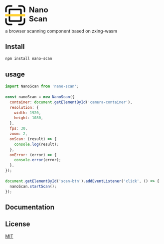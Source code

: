 <h1 style="font-size: 24px;"><img src="./assets/logo.svg" alt="Nano Scan logo" height="64" style="margin-right: 12px;float: left;" valign="middle"><span>Nano<br/>Scan</span> </h1>
a browser scanning component based on zxing-wasm

## Install

```bash
npm install nano-scan
```


## usage
```js
import NanoScan from 'nano-scan';

const nanoScan = new NanoScan({
  container: document.getElementById('camera-container'),
  resolution: {
    width: 1920,
    height: 1080,
  },
  fps: 30,
  zoom: 2,
  onScan: (result) => {
    console.log(result);
  },
  onError: (error) => {
    console.error(error);
  },
});

document.getElementById('scan-btn').addEventListener('click', () => {
  nanoScan.startScan();
});

```

## Documentation


## License

[MIT](LICENSE)